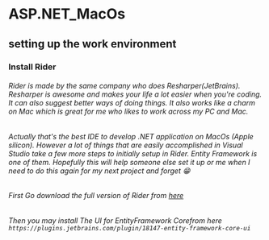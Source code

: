 # ASP.NET_MacOs
## setting up the work environment
### Install Rider
###### Rider is made by the same company who does Resharper(JetBrains). Resharper is awesome and makes your life a lot easier when you're coding. It can also suggest better ways of doing things. It also works like a charm on Mac which is great for me who likes to work across my PC and Mac. 
###### Actually that's the best IDE to develop .NET application on MacOs (Apple silicon). However a lot of things that are easily accomplished in Visual Studio take a few more steps to initially setup in Rider. Entity Framework is one of them. Hopefully this will help someone else set it up or me when I need to do this again for my next project and forget 😁
###### First Go download the full version of Rider from [here](https://www.jetbrains.com/dotnet)
###### Then you may install The UI for EntityFramework Corefrom here `https://plugins.jetbrains.com/plugin/18147-entity-framework-core-ui`


